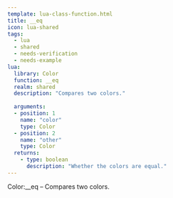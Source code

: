 ```yaml
---
template: lua-class-function.html
title: __eq
icon: lua-shared
tags:
  - lua
  - shared
  - needs-verification
  - needs-example
lua:
  library: Color
  function: __eq
  realm: shared
  description: "Compares two colors."
  
  arguments:
  - position: 1
    name: "color"
    type: Color
  - position: 2
    name: "other"
    type: Color
  returns:
    - type: boolean
      description: "Whether the colors are equal."
---
```


<div class="lua__search__keywords">
Color:__eq &#x2013; Compares two colors.
</div>
